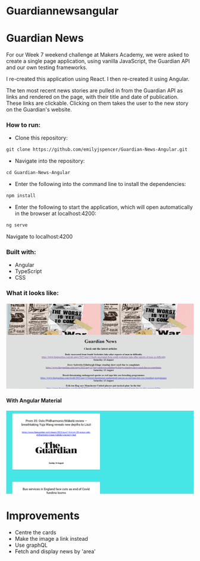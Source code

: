 # Guardiannewsangular

# Guardian News



For our Week 7 weekend challenge at Makers Academy, we were asked to create a single page application, using vanilla JavaScript, the Guardian API and our own testing frameworks.

I re-created this application using React. I then re-created it using Angular.

The ten most recent news stories are pulled in from the Guardian API as links and rendered on the page, with their title and date of publication.
These links are clickable. Clicking on them takes the user to the new story on the Guardian's website.

### How to run:

* Clone this repository: 
```html
git clone https://github.com/emilyjspencer/Guardian-News-Angular.git
```

* Navigate into the repository:
```html
cd Guardian-News-Angular
```

* Enter the following into the command line to install the dependencies:
```html
npm install
```
* Enter the following to start the application, which will open automatically in the browser at localhost:4200:
```html
ng serve
```
Navigate to localhost:4200

### Built with:

* Angular
* TypeScript
* CSS

### What it looks like:

![guardiannewsangular](guardiannewsangular.png)

#### With Angular Material

![guardiannewsangularmaterial](newsangularmaterial.png)

# Improvements

* Centre the cards
* Make the image a link instead
* Use graphQL
* Fetch and display news by 'area'
